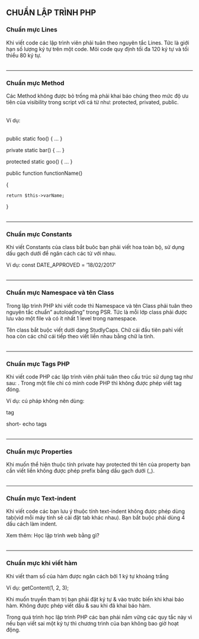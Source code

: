 <H2>CHUẨN LẬP TRÌNH PHP</H2>
<H3>Chuẩn mực Lines</H3> 
<table>Khi viết code các lập trình viên phải tuân theo nguyên tắc Lines. Tức là giới hạn số lượng ký tự trên một code. Mõi code quy định tối đa 120 ký tự và tối thiểu 80 ký tự.</table>
<hr/>
<H3>Chuẩn mực Method</H3>
<table>Các Method không được bỏ trống mà phải khai báo chúng theo mức độ ưu tiên của visibility trong script với cá từ như: protected, privated, public.</table>
<table>Ví dụ:</table>
<table>public    static foo() { … }

private   static bar() { … }

protected static goo() { … }

public function functionName()

{

    return $this->varName;

} </table>

<hr/>
<H3>Chuẩn mực Constants</H3>
<table>Khi viết Constants của class bắt buôc bạn phải viết hoa toàn bộ, sử dụng dấu gạch dưới để ngăn cách các từ với nhau.

Ví dụ: const DATE_APPROVED = ’18/02/2017′</table>
<hr/>
<H3>Chuẩn mực Namespace và tên Class</H3>   
<table>Trong lập trình PHP khi viết code thì Namespace và tên Class phải tuân theo nguyên tắc chuẩn” autoloading” trong PSR. Tức là mỗi lớp class phải được lưu vào một file và có ít nhất 1 level trong namespace.

Tên class bắt buộc viết dưới dạng StudlyCaps. Chữ cái đầu tiên pahỉ viết hoa còn các chữ cái tiếp theo viết liền nhau bằng chữ la tinh.

</table>
<hr/>
<H3>Chuẩn mực Tags PHP</H3>
<table>Khi viết code PHP các lập trình viên phải tuân theo cấu trúc sử dụng tag như sau: <?php ?>. Trong một file chỉ có mình code PHP thì không được phép viết tag đóng.

Ví dụ: cú pháp không nên dùng:

tag <? ?>
 
short- echo <?= ?> tags</table>
<hr/>

<H3>Chuẩn mực Properties</H3>
<table>Khi muốn thể hiện thuộc tính private hay protected thì tên của property bạn cần viết liền không được phép prefix bằng dấu gạch dưới (_).</table>
<hr/>
<h3>Chuẩn mực Text-indent</h3>
<table>Khi viết code các bạn lưu ý thuộc tính text-indent không được phép dùng tab(vid mỗi máy tính sẽ cài đặt tab khác nhau). Bạn bắt buộc phải dùng 4 dấu cách làm indent.

Xem thêm: Học lập trình web bằng gì?</table>
<hr/>
<H3>Chuẩn mực khi  viết hàm</H3>
<table>Khi viết tham số của hàm được ngăn cách bởi 1 ký tự khoảng trắng

Ví dụ: getContent(1, 2, 3);

Khi muốn truyền tham trị bạn phải đặt ký tự & vào trước biến khi khai báo hàm. Không được phép viết dấu & sau khi đã khai báo hàm.

Trong quá trình học lập trình PHP các bạn phải nắm vững các quy tắc này vì nếu bạn viết sai một ký tự thì chương trình của bạn không bao giờ hoạt động. </table>









